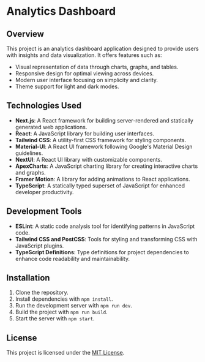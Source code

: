 # Analytics Dashboard

## Overview

This project is an analytics dashboard application designed to provide users with insights and data visualization. It offers features such as:

- Visual representation of data through charts, graphs, and tables.
- Responsive design for optimal viewing across devices.
- Modern user interface focusing on simplicity and clarity.
- Theme support for light and dark modes.

## Technologies Used

- **Next.js**: A React framework for building server-rendered and statically generated web applications.
- **React**: A JavaScript library for building user interfaces.
- **Tailwind CSS**: A utility-first CSS framework for styling components.
- **Material-UI**: A React UI framework following Google's Material Design guidelines.
- **NextUI**: A React UI library with customizable components.
- **ApexCharts**: A JavaScript charting library for creating interactive charts and graphs.
- **Framer Motion**: A library for adding animations to React applications.
- **TypeScript**: A statically typed superset of JavaScript for enhanced developer productivity.

## Development Tools

- **ESLint**: A static code analysis tool for identifying patterns in JavaScript code.
- **Tailwind CSS and PostCSS**: Tools for styling and transforming CSS with JavaScript plugins.
- **TypeScript Definitions**: Type definitions for project dependencies to enhance code readability and maintainability.

## Installation

1. Clone the repository.
2. Install dependencies with `npm install`.
3. Run the development server with `npm run dev`.
4. Build the project with `npm run build`.
5. Start the server with `npm start`.

## License

This project is licensed under the [MIT License](LICENSE).
